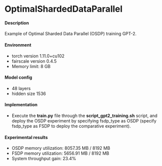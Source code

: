 # OptimalShardedDataParallel

#### Description

Example of Optimal Sharded Data Parallel (OSDP) training GPT-2.

#### Environment

- torch version 1.11.0+cu102
- fairscale version 0.4.5
- Memory limit: 8 GB

#### Model config

- 48 layers
- hidden size 1536

#### Implementation

- Execute the  **train.py**  file through the  **script_gpt2_training.sh**  script, and deploy the OSDP experiment by specifying fsdp_type as OSDP (specify fsdp_type as FSDP to deploy the comparative experiment).

#### Experimental results

- OSDP memory utilization: 8057.35 MB / 8192 MB
- FSDP memory utilization: 5656.91 MB / 8192 MB
- System throughput gain: 23.4%

